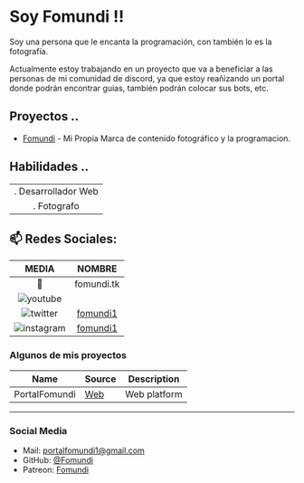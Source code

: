 # Soy Fomundi !!

Soy una persona que le encanta la programación, con también lo es la fotografía.

Actualmente estoy trabajando en un proyecto que va a beneficiar a las personas de mi comunidad de discord, ya que estoy reañizando un portal donde podrán encontrar guias, también podrán colocar sus bots, etc.

## Proyectos ..
*   [Fomundi]() - Mi Propia Marca de contenido fotográfico y la programacion.

## Habilidades ..

|     	| 
|:----------------------------:	|
|. Desarrollador Web 	|   
|. Fotografo

## 📫  Redes Sociales: 


|              MEDIA             	|       NOMBRE       	|
|:----------------------------:	|:-------------------:	|
| 📧  	| fomundi.tk	|
| ![youtube](https://i.imgur.com/v76ZdvR.png)|
| ![twitter](https://i.imgur.com/HeZ0zJn.png) 	| [fomundi1](https://twitter.com/fomundi/)	|
| ![instagram](https://i.imgur.com/tu01NLm.png) 	| [fomundi1](https://www.instagram.com/fomundi1/)	|

### Algunos de mis proyectos

Name | Source | Description
--- | --- | ---
PortalFomundi | [Web](https://portalfomundi.tk) | Web platform
---

### Social Media

- Mail: portalfomundi1@gmail.com
- GitHub: [@Fomundi](https://github.com/fomundi)
- Patreon: [Fomundi]()

